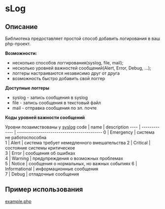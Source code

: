 sLog
====

Описание
--------
Библиотека предоставляет простой способ добавить логирования в ваш php-проект. 

**Возможности:** 

  - несколько способов логгирования(syslog, file, mail);
  - несколько уровней важностей сообщений(Alert, Error, Debug, ...);
  - логгеры настраиваются независимо друг от друга
  - возможность быстро добавить свой логгер

**Доступные логгеры**

  - syslog - запись сообщения в syslog
  - file - запись сообщения в текстовый файл
  - mail - отправка сообщения по эл. почте  

**Коды уровней важности сообщений**

Уровни позаимствованы у [syslog](https://ru.wikipedia.org/wiki/Syslog)
 code | name          | description
----  | ------------- | -------------------------------------------
 0    | Emergency     | система не работоспособна                  
 1    | Alert         | система требует немедленного вмешательства 
 2    | Critical      | состояние системы критическое              
 3    | Error         | сообщения об ошибках                       
 4    | Warning       | предупреждения о возможных проблемах       
 5    | Notice        | сообщения о нормальных, но важных событиях 
 6    | Informational | информационные сообщения                   
 7    | Debug         | отладочные сообщения                       


Пример использования
--------------------
[example.php](Example/example.php)